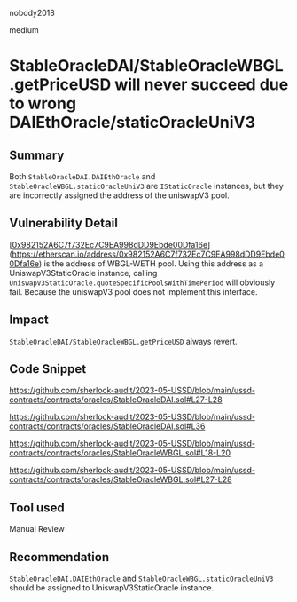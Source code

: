 nobody2018

medium

# StableOracleDAI/StableOracleWBGL.getPriceUSD will never succeed due to wrong DAIEthOracle/staticOracleUniV3

## Summary

Both `StableOracleDAI.DAIEthOracle` and `StableOracleWBGL.staticOracleUniV3` are `IStaticOracle` instances, but they are incorrectly assigned the address of the uniswapV3 pool.

## Vulnerability Detail

[[0x982152A6C7f732Ec7C9EA998dDD9Ebde00Dfa16e](https://etherscan.io/address/0x982152A6C7f732Ec7C9EA998dDD9Ebde00Dfa16e)](https://etherscan.io/address/0x982152A6C7f732Ec7C9EA998dDD9Ebde00Dfa16e) is the address of WBGL-WETH pool. Using this address as a UniswapV3StaticOracle instance, calling `UniswapV3StaticOracle.quoteSpecificPoolsWithTimePeriod` will obviously fail. Because the uniswapV3 pool does not implement this interface.

## Impact

`StableOracleDAI/StableOracleWBGL.getPriceUSD` always revert.

## Code Snippet

https://github.com/sherlock-audit/2023-05-USSD/blob/main/ussd-contracts/contracts/oracles/StableOracleDAI.sol#L27-L28

https://github.com/sherlock-audit/2023-05-USSD/blob/main/ussd-contracts/contracts/oracles/StableOracleDAI.sol#L36

https://github.com/sherlock-audit/2023-05-USSD/blob/main/ussd-contracts/contracts/oracles/StableOracleWBGL.sol#L18-L20

https://github.com/sherlock-audit/2023-05-USSD/blob/main/ussd-contracts/contracts/oracles/StableOracleWBGL.sol#L27-L28

## Tool used

Manual Review

## Recommendation

`StableOracleDAI.DAIEthOracle` and `StableOracleWBGL.staticOracleUniV3` should be assigned to UniswapV3StaticOracle instance.
